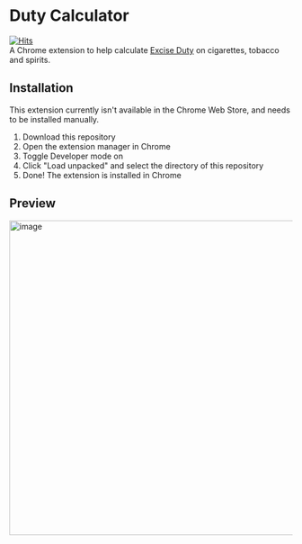 # Duty Calculator
[![Hits](https://hitcount.dev/p/glitchjsy/duty-calculator.svg)](https://hitcount.dev/p/glitchjsy/duty-calculator)  
A Chrome extension to help calculate [Excise Duty][excise-duty] on cigarettes, tobacco and spirits.

## Installation
This extension currently isn't available in the Chrome Web Store, and needs to be installed manually.

1. Download this repository
2. Open the extension manager in Chrome
3. Toggle Developer mode on
4. Click "Load unpacked" and select the directory of this repository
5. Done! The extension is installed in Chrome

## Preview
<img width="559" alt="image" src="https://github.com/glitchjsy/duty-calculator/assets/32024335/de02b1b5-612f-4cc7-bed8-7d48a00afadd">

[excise-duty]: https://www.gov.je/Travel/InformationAdvice/DutyFree/Pages/ExciseRates.aspx
